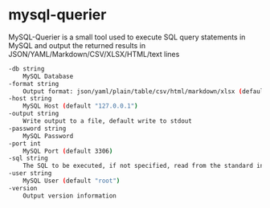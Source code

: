 # mysql-querier

MySQL-Querier is a small tool used to execute SQL query statements in MySQL and output the returned results in JSON/YAML/Markdown/CSV/XLSX/HTML/text lines

```bash
-db string
    MySQL Database
-format string
    Output format: json/yaml/plain/table/csv/html/markdown/xlsx (default "table")
-host string
    MySQL Host (default "127.0.0.1")
-output string
    Write output to a file, default write to stdout
-password string
    MySQL Password
-port int
    MySQL Port (default 3306)
-sql string
    The SQL to be executed, if not specified, read from the standard input pipe
-user string
    MySQL User (default "root")
-version
    Output version information
```
